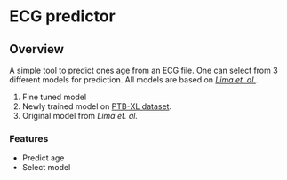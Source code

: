 # ECG predictor
## Overview
A simple tool to predict ones age from an ECG file. One can select from 3 different models for prediction. All models are based on [<em>Lima et. al.</em>](https://github.com/antonior92/ecg-age-prediction).
1. Fine tuned model
2. Newly trained model on [PTB-XL dataset](https://physionet.org/content/ptb-xl/1.0.1/).
3. Original model from <em>Lima et. al.</em>

### Features
* Predict age
* Select model
